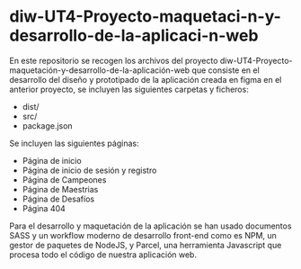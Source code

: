 # diw-UT4-Proyecto-maquetaci-n-y-desarrollo-de-la-aplicaci-n-web

En este repositorio se recogen los archivos del proyecto diw-UT4-Proyecto-maquetación-y-desarrollo-de-la-aplicación-web que consiste en el desarrollo del 
diseño y prototipado de la aplicación creada en figma en el anterior proyecto, se incluyen las siguientes carpetas y ficheros:

- dist/
- src/ 
- package.json

Se incluyen las siguientes páginas:

- Página de inicio 
- Página de inicio de sesión y registro 
- Página de Campeones 
- Página de Maestrias 
- Página de Desafíos 
- Página 404

Para el desarrollo y maquetación de la aplicación se han usado documentos SASS y un workflow moderno de desarrollo front-end como es NPM, un gestor de paquetes 
de NodeJS, y Parcel, una herramienta Javascript que procesa todo el código de nuestra aplicación web.
